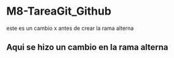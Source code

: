 # M8-TareaGit_Github
este es un cambio x antes de crear la rama alterna

## Aqui se hizo un cambio en la rama alterna
